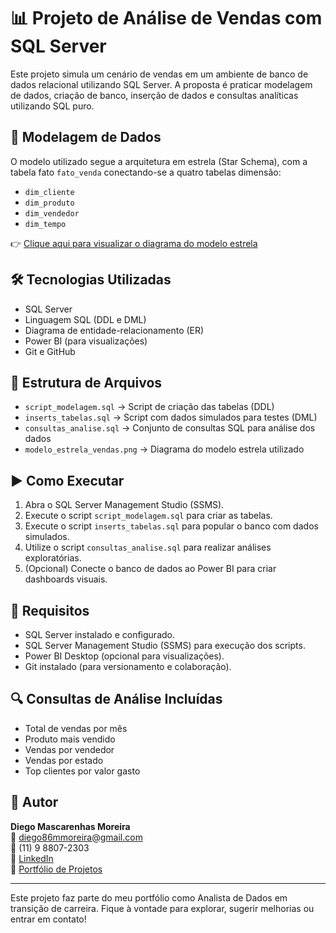 # 📊 Projeto de Análise de Vendas com SQL Server

Este projeto simula um cenário de vendas em um ambiente de banco de dados relacional utilizando SQL Server. A proposta é praticar modelagem de dados, criação de banco, inserção de dados e consultas analíticas utilizando SQL puro.

## 🧩 Modelagem de Dados

O modelo utilizado segue a arquitetura em estrela (Star Schema), com a tabela fato `fato_venda` conectando-se a quatro tabelas dimensão:

- `dim_cliente`
- `dim_produto`
- `dim_vendedor`
- `dim_tempo`

👉 [Clique aqui para visualizar o diagrama do modelo estrela](./modelo_estrela_vendas.png)

## 🛠️ Tecnologias Utilizadas

- SQL Server
- Linguagem SQL (DDL e DML)
- Diagrama de entidade-relacionamento (ER)
- Power BI (para visualizações)
- Git e GitHub

## 📁 Estrutura de Arquivos

- `script_modelagem.sql` → Script de criação das tabelas (DDL)
- `inserts_tabelas.sql` → Script com dados simulados para testes (DML)
- `consultas_analise.sql` → Conjunto de consultas SQL para análise dos dados
- `modelo_estrela_vendas.png` → Diagrama do modelo estrela utilizado

## ▶️ Como Executar

1. Abra o SQL Server Management Studio (SSMS).
2. Execute o script `script_modelagem.sql` para criar as tabelas.
3. Execute o script `inserts_tabelas.sql` para popular o banco com dados simulados.
4. Utilize o script `consultas_analise.sql` para realizar análises exploratórias.
5. (Opcional) Conecte o banco de dados ao Power BI para criar dashboards visuais.

## 📌 Requisitos

- SQL Server instalado e configurado.
- SQL Server Management Studio (SSMS) para execução dos scripts.
- Power BI Desktop (opcional para visualizações).
- Git instalado (para versionamento e colaboração).

## 🔍 Consultas de Análise Incluídas

- Total de vendas por mês
- Produto mais vendido
- Vendas por vendedor
- Vendas por estado
- Top clientes por valor gasto

## 👤 Autor

**Diego Mascarenhas Moreira**  
📧 diego86mmoreira@gmail.com  
📱 (11) 9 8807-2303  
🔗 [LinkedIn](https://www.linkedin.com/in/diegommoreira-analista-dados)  
🧰 [Portfólio de Projetos](https://sway.cloud.microsoft/MBGeFrALZAMnPnaV)

---

Este projeto faz parte do meu portfólio como Analista de Dados em transição de carreira. Fique à vontade para explorar, sugerir melhorias ou entrar em contato!
